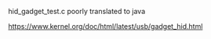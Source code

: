 hid_gadget_test.c poorly translated to java

https://www.kernel.org/doc/html/latest/usb/gadget_hid.html
